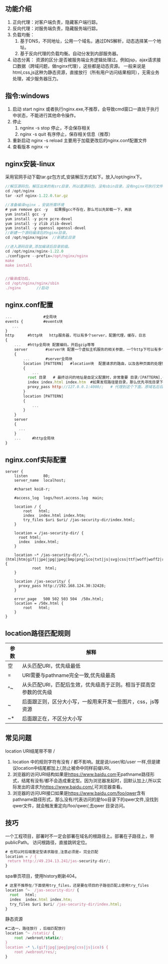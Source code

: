 
## 功能介绍

1. 正向代理：对客户端负责，隐藏客户端行踪。
2. 反向代理：对服务端负责，隐藏服务端行踪。
3. 负载均衡：
    1. 基于DNS，不同地址，公用一个域名，通过DNS解析，动态选择某一个地址。
    2. 基于反向代理的负载均衡。自动分发到内部服务器。
4. 动态分离： 资源的区分:是否被服务端业务逻辑处理过。例如jsp，ajax请求接口数据（跨域问题，做nginx代理），这些都是动态资源。  一般来说是html,css,js这种为静态资源，直接放行（所有用户访问结果相同），无需业务处理，减少服务器压力。

## 指令:windows

1. 启动  start nginx  或者执行nginx.exe,不推荐，会导致cmd窗口一直处于执行中状态，不能进行其他命令操作。
2. 停止  
    1. ngninx -s stop 停止，不会保存相关
    2. nginx -s quit  有序停止，保存相关信息（推荐）
3. 重新启动 nginx -s reload 主要用于加载更改后的nginx.conf配置文件
4. 查看版本 nginx -v

## nginx安装-linux

采用官网手动下载tar.gz包方式,安装解压方式如下。放入/opt/nginx下。

```js
//解压源码包。解压出来的有src目录，所以是源码包，没有sbin目录，没有nginx可执行文件
cd /opt/nginx
tar -xzf nginx-1.22.0.tar.gz

//准备编译nginx ，安装所需环境
# yum remove gcc -y   如果报gcc不存在，那么可以先卸载一下，再装
yum install gcc -y
yum install -y pcre pcre-devel
yum install -y zlib zlib-devel
yum install -y openssl openssl-devel
//新建一个源码编译后的nginx目录。  
cd /opt/nginx/nginx  //新建此目录

//进入源码目录,添加编译后目录前缀。 
cd /opt/nginx/nginx-1.22.0
./configure --prefix=/opt/nginx/nginx
make
make install


//编译成功后，
cd /opt/nginx/nginx/sbin
./nginx       //启动
```

## nginx.conf配置

```js
...              #全局块
events {         #events块
   ...
}
http      #http块   http服务器，可以有多个server，配置代理，缓存，日志
{
    ...   #http全局块 配置编码，开启gzip等等
    server        #server块 配置一个虚拟主机服务的相关参数，一个http下可以有多个server
    { 
        ...       #server全局块 
        location [PATTERN]   #location块  配置请求的路由，以及各种页面的处理情况
        {
            ...
          root 目录   # 最终访问的地址是自定义配置时，非常重要 目录/[PATTERN],也就是root+访问path
          index index.html index.htm  #如果发现路径是目录，那么优先寻找目录下的哪个文件
          proxy_pass http://127.0.0.1:4000/;   # 代理到这个下面，原域名后目录的所有，全部向此之后拼接
        }
        location [PATTERN] 
        {
            ...
        }
    }
    server
    {
      ...
    }
    ...     #http全局块
}
```

## nginx.conf实际配置

```
server {
    listen       80;
    server_name  localhost;

    #charset koi8-r;

    #access_log  logs/host.access.log  main;

    location / {
        root   html;
        index  index.html index.htm;
        try_files $uri $uri/ /jas-security-dir/index.html;
    }
    
    location = /jas-security-dir/ {
      root html;
      index  index.html;
    } 

    location ~* /jas-security-dir/.*\.(html|htm|gif||jpe|jpg|jpeg|bmp|png|ico|txt|js|svg|css|ttf|woff|woff2|raq|json)$ {
            root  html;
    }

    location /jas-security/ {
      proxy_pass http://192.168.124.30:32428;
    }

    error_page   500 502 503 504  /50x.html;
    location = /50x.html {
        root   html;
    }
}
```

## location路径匹配规则

|参数|解释|
|---|---|
|空|从头匹配URI，优先级最低|
|=|URI需要与pathname完全一致,优先级最高|
|^~|从头匹配URI，匹配后生效，优先级高于正则。相当于提高空参数的优先级|
|~|后面跟正则，区分大小写，一般用来开发一些图片，css，js等资源|
|~*| 后面跟正在，不区分大小写|

## 常见问题

location URI结尾带不带 /

1. location 中的规则字符有没有  / 都不影响。就是说/user/和/user 一样,但是建议location中结尾都加上/,防止被命中同样前缀URI。
2. 浏览器的访问URI结构如果是<https://www.baidu.com>无pathname路径形式，结尾有没有/都不会造成重定型。因为浏览器发起时，回默认加上/,所以实际发出的请求为<https://www.baidu.com/>,可浏览器查看。
3. 浏览器的访问URI接口如果是<https://www.baidu.com/foo/qwer>含有pathname路径形式，那么没有/代表访问的是foo目录下的qwer文件,没找到qwer文件，就会触发重定向/foo/qwer/,去qwer 目录访问。

## 技巧
一个工程项目，部署时不一定会部署在域名的根路径上。部署在子路径上，带publicPath。 访问根路径，直接跳转定位。

```js
# 也可以时后端重定型请求路径,注意必须是= 完全匹配
location = / {  
 return http://49.234.13.241/jas-security-dir/;
}
```

spa单页项目，使用history刷新404。

```js
# 这里不推荐在/下面使用try_files，还是要在项目的子路径匹配上使用try_files
location ^~  /jas-security-dir/ {
  root   html;
  index  index.html index.htm;
  try_files $uri $uri/ /jas-security-dir/index.html;
}
```

静态资源

```js
#二选一，路径放行 ，后缀匹配放行
location ^~ /static/ {
    root /webroot/static/;
}
location ~* \.(gif|jpg|jpeg|png|css|js|ico)$ {
    root /webroot/res/;
}
```
